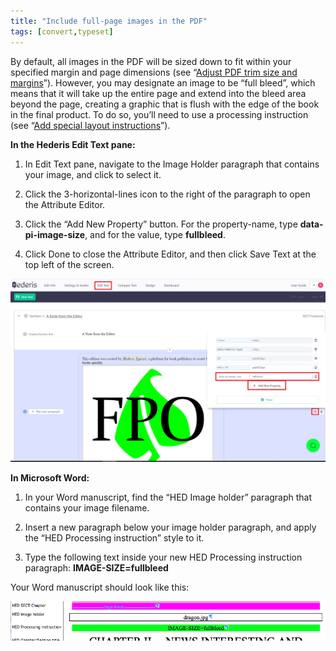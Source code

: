 ```yaml
---
title: "Include full-page images in the PDF"
tags: [convert,typeset]
---
```

 
<html><body><section data-type="chapter" class="hsecchapter" data-hederis-type="hsecchapter" id="include-full-page-images" data-pi-attrs="id: include-full-page-images; data-tags: convert,typeset;" role="doc-chapter" data-tags="convert,typeset" data-author-name=" " data-book-title=" " title="Include full-page images in the PDF"><p class="hblkp" data-hederis-type="hblkp" id="pbgoornAF">By default, all images in the PDF will be sized down to fit within your specified margin and page dimensions (see &#8220;<a href="{% link _docs/adjust-trim-and-margins.md %}" class="hspana" data-hederis-type="hspana" id="p23AGzykl">Adjust PDF trim size and margins</a>&#8221;). However, you may designate an image to be &#8220;full bleed&#8221;, which means that it will take up the entire page and extend into the bleed area beyond the page, creating a graphic that is flush with the edge of the book in the final product. To do so, you&#8217;ll need to use a processing instruction (see &#8220;<a href="{% link _docs/custom-design.md %}" class="hspana" data-hederis-type="hspana" id="p8JbLnFjt">Add special layout instructions</a>&#8221;).</p><p class="hblkp" data-hederis-type="hblkp" id="p1zODVfOy"><strong data-hederis-type="hspanstrong" id="pqK4isBG5">In the <strong class="hspanstrong" data-hederis-type="hspanstrong" id="pfGCVTs3T">Hederis Edit Text pane:</strong></strong></p><ol class="hwprnumlist" data-hederis-type="hwprnumlist" id="pvvGkMeWZ"><li class="hblkoli" data-hederis-type="hblkoli" id="liEpa24Ayz"><p class="hblkoli" data-hederis-type="hblklip" id="prCQsh1Wm">In Edit Text pane, navigate to the Image Holder paragraph that contains your image, and click to select it.</p></li><li class="hblkoli" data-hederis-type="hblkoli" id="li7TEUzLfk"><p class="hblkoli" data-hederis-type="hblklip" id="pAuAWuBDL">Click the 3-horizontal-lines icon to the right of the paragraph to open the Attribute Editor.</p></li><li class="hblkoli" data-hederis-type="hblkoli" id="liNlyjyLoH"><p class="hblkoli" data-hederis-type="hblklip" id="pA5knN5XZ">Click the &#8220;Add New Property&#8221; button. For the property-name, type <strong class="hspanstrong" data-hederis-type="hspanstrong" id="pozMkkzHU">data-pi-image-size</strong>, and for the value, type <strong class="hspanstrong" data-hederis-type="hspanstrong" id="pJXxRCwBc">fullbleed</strong>.</p></li><li class="hblkoli" data-hederis-type="hblkoli" id="lifXMdlbMO"><p class="hblkoli" data-hederis-type="hblklip" id="p09bjmyXX">Click Done to close the Attribute Editor, and then click Save Text at the top left of the screen.</p></li></ol><img data-hederis-type="hblkimg" class="hblkimg" id="pJnaUU9xs" src="/images/fullbleed_2.png" data-img-src="/images/fullbleed_2.png"/><p class="hblkp" data-hederis-type="hblkp" id="pB5u2H6ji"><strong class="hspanstrong" data-hederis-type="hspanstrong" id="pxJJMA9nZ">In Microsoft Word:</strong></p><ol class="hwprnumlist" data-hederis-type="hwprnumlist" id="phlQsdWwO"><li class="hblkoli" data-hederis-type="hblkoli" id="liboasc2SU"><p class="hblkoli" data-hederis-type="hblklip" id="paX0wIJZb">In your Word manuscript, find the &#8220;HED Image holder&#8221; paragraph that contains your image filename.</p></li><li class="hblkoli" data-hederis-type="hblkoli" id="li18iXGjR1"><p class="hblkoli" data-hederis-type="hblklip" id="py8w0P224">Insert a new paragraph below your image holder paragraph, and apply the &#8220;HED Processing instruction&#8221; style to it.</p></li><li class="hblkoli" data-hederis-type="hblkoli" id="li1A1dkPaX"><p class="hblkoli" data-hederis-type="hblklip" id="piGmRYwWB">Type the following text inside your new HED Processing instruction paragraph: <strong class="hspanstrong" data-hederis-type="hspanstrong" id="pUiEprBNR">IMAGE-SIZE=fullbleed</strong></p></li></ol><p class="hblkp" data-hederis-type="hblkp" id="pDj8rmaUt">Your Word manuscript should look like this:</p><img data-hederis-type="hblkimg" class="hblkimg" id="pZr7xpkD0" src="/images/fullbleed_1.png" data-img-src="/images/fullbleed_1.png"/></section></body></html>
